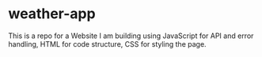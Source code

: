 # weather-app
This is a repo for a Website I am building using JavaScript for API and error handling,  HTML for code structure, CSS for styling the page.
